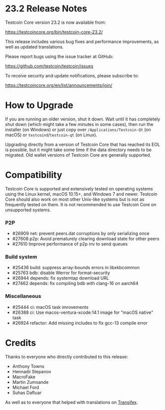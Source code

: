 23.2 Release Notes
==================

Testcoin Core version 23.2 is now available from:

  <https://testcoincore.org/bin/testcoin-core-23.2/>

This release includes various bug fixes and performance
improvements, as well as updated translations.

Please report bugs using the issue tracker at GitHub:

  <https://github.com/testcoin/testcoin/issues>

To receive security and update notifications, please subscribe to:

  <https://testcoincore.org/en/list/announcements/join/>

How to Upgrade
==============

If you are running an older version, shut it down. Wait until it has completely
shut down (which might take a few minutes in some cases), then run the
installer (on Windows) or just copy over `/Applications/Testcoin-Qt` (on macOS)
or `testcoind`/`testcoin-qt` (on Linux).

Upgrading directly from a version of Testcoin Core that has reached its EOL is
possible, but it might take some time if the data directory needs to be migrated. Old
wallet versions of Testcoin Core are generally supported.

Compatibility
==============

Testcoin Core is supported and extensively tested on operating systems
using the Linux kernel, macOS 10.15+, and Windows 7 and newer.  Testcoin
Core should also work on most other Unix-like systems but is not as
frequently tested on them.  It is not recommended to use Testcoin Core on
unsupported systems.

### P2P

- #26909 net: prevent peers.dat corruptions by only serializing once
- #27608 p2p: Avoid prematurely clearing download state for other peers
- #27610 Improve performance of p2p inv to send queues

### Build system

- #25436 build: suppress array-bounds errors in libxkbcommon
- #25763 bdb: disable Werror for format-security
- #26944 depends: fix systemtap download URL
- #27462 depends: fix compiling bdb with clang-16 on aarch64

### Miscellaneous

- #25444 ci: macOS task imrovements
- #26388 ci: Use macos-ventura-xcode:14.1 image for "macOS native" task
- #26924 refactor: Add missing includes to fix gcc-13 compile error

Credits
=======

Thanks to everyone who directly contributed to this release:

- Anthony Towns
- Hennadii Stepanov
- MacroFake
- Martin Zumsande
- Michael Ford
- Suhas Daftuar

As well as to everyone that helped with translations on
[Transifex](https://www.transifex.com/testcoin/testcoin/).